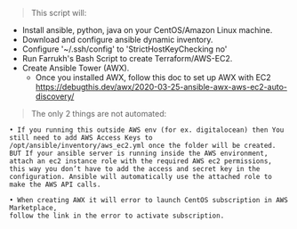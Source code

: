 >This script will:
  - Install ansible, python, java on your CentOS/Amazon Linux machine.
 -  Download and configure ansible dynamic inventory.
 -  Configure '~/.ssh/config' to 'StrictHostKeyChecking no'
 -  Run Farrukh's Bash Script to create Terraform/AWS-EC2.
 -  Create Ansible Tower (AWX).
    * Once you installed AWX, follow this doc to set up AWX with EC2 https://debugthis.dev/awx/2020-03-25-ansible-awx-aws-ec2-auto-discovery/

>The only 2 things are not automated:

	• If you running this outside AWS env (for ex. digitalocean) then You still need to add AWS Access Keys to /opt/ansible/inventory/aws_ec2.yml once the folder will be created.
	BUT If your ansible server is running inside the AWS environment, attach an ec2 instance role with the required AWS ec2 permissions, this way you don’t have to add the access and secret key in the configuration. Ansible will automatically use the attached role to make the AWS API calls.
	
	• When creating AWX it will error to launch CentOS subscription in AWS Marketplace,
	follow the link in the error to activate subscription. 

